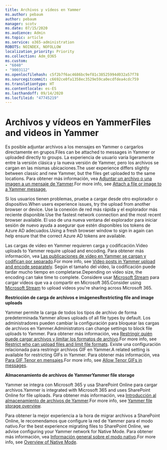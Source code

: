 ```yaml
---
title: Archivos y vídeos en Yammer
ms.author: pebaum
author: pebaum
manager: scotv
ms.date: 07/15/2020
ms.audience: Admin
ms.topic: article
ms.service: o365-administration
ROBOTS: NOINDEX, NOFOLLOW
localization_priority: Priority
ms.collection: Adm_O365
ms.custom:
- "6040"
- "9003112"
ms.openlocfilehash: c5f2b7f6ac4686bc9ef81c38525994d032a57f78
ms.sourcegitcommit: c6692ce0fa1358ec3529e59ca0ecdfdea4cdc759
ms.translationtype: HT
ms.contentlocale: es-ES
ms.lasthandoff: 09/14/2020
ms.locfileid: "47745219"
---
```

# <a name="files-and-videos-in-yammer"></a><span data-ttu-id="723d2-102">Archivos y vídeos en Yammer</span><span class="sxs-lookup"><span data-stu-id="723d2-102">Files and videos in Yammer</span></span>

<span data-ttu-id="723d2-103">Es posible adjuntar archivos a los mensajes en Yammer o cargarlos directamente en grupos.</span><span class="sxs-lookup"><span data-stu-id="723d2-103">Files can be attached to messages in Yammer or uploaded directly to groups.</span></span> <span data-ttu-id="723d2-104">La experiencia de usuario varía ligeramente entre la versión clásica y la nueva versión de Yammer, pero los archivos se cargan en las mismas ubicaciones.</span><span class="sxs-lookup"><span data-stu-id="723d2-104">The user experience differs slightly between classic and new Yammer, but the files get uploaded to the same locations.</span></span> <span data-ttu-id="723d2-105">Para obtener más información, vea [Adjuntar un archivo o una imagen a un mensaje de Yammer](https://support.microsoft.com/office/attach-a-file-or-image-to-a-yammer-message-f576d4d1-ad66-4ce4-9c43-46cf75978dbf).</span><span class="sxs-lookup"><span data-stu-id="723d2-105">For more info, see [Attach a file or image to a Yammer message](https://support.microsoft.com/office/attach-a-file-or-image-to-a-yammer-message-f576d4d1-ad66-4ce4-9c43-46cf75978dbf),</span></span>  

<span data-ttu-id="723d2-106">Si los usuarios tienen problemas, pruebe a cargar desde otro explorador o dispositivo.</span><span class="sxs-lookup"><span data-stu-id="723d2-106">When users experience issues, try the upload from another browser or device.</span></span> <span data-ttu-id="723d2-107">Use la conexión de red más rápida y el explorador más reciente disponible.</span><span class="sxs-lookup"><span data-stu-id="723d2-107">Use the fastest network connection and the most recent browser available.</span></span> <span data-ttu-id="723d2-108">El uso de una nueva ventana del explorador para iniciar sesión de nuevo ayuda a asegurar que estén disponibles los tokens de Azure AD adecuados.</span><span class="sxs-lookup"><span data-stu-id="723d2-108">Using a fresh browser window to sign in again can help ensure that the correct Azure AD tokens are available.</span></span>

<span data-ttu-id="723d2-109">Las cargas de vídeo en Yammer requieren carga y codificación.</span><span class="sxs-lookup"><span data-stu-id="723d2-109">Video uploads to Yammer require upload and encoding.</span></span> <span data-ttu-id="723d2-110">Para obtener más información, vea [Las publicaciones de vídeo en Yammer se cargan y codifican por separado](https://support.microsoft.com/office/video-posts-in-yammer-upload-and-encode-separately-5b3a348e-3a0a-4c4b-95b1-eabdf245ba25).</span><span class="sxs-lookup"><span data-stu-id="723d2-110">For more info, see [Video posts in Yammer upload and encode separately](https://support.microsoft.com/office/video-posts-in-yammer-upload-and-encode-separately-5b3a348e-3a0a-4c4b-95b1-eabdf245ba25).</span></span> <span data-ttu-id="723d2-111">Según el tamaño del vídeo, la codificación puede tardar mucho tiempo en completarse.</span><span class="sxs-lookup"><span data-stu-id="723d2-111">Depending on video size, the encoding can take time to complete.</span></span> <span data-ttu-id="723d2-112">Considere usar [Microsoft Stream](https://docs.microsoft.com/stream/overview) para cargar vídeos que va a compartir en Microsoft 365.</span><span class="sxs-lookup"><span data-stu-id="723d2-112">Consider using [Microsoft Stream](https://docs.microsoft.com/stream/overview) to upload videos you're sharing across Microsoft 365.</span></span>

<span data-ttu-id="723d2-113">**Restricción de carga de archivos e imágenes**</span><span class="sxs-lookup"><span data-stu-id="723d2-113">**Restricting file and image uploads**</span></span>

<span data-ttu-id="723d2-114">Yammer permite la carga de todos los tipos de archivo de forma predeterminada.</span><span class="sxs-lookup"><span data-stu-id="723d2-114">Yammer allows uploads of all file types by default.</span></span> <span data-ttu-id="723d2-115">Los administradores pueden cambiar la configuración para bloquear las cargas de archivos en Yammer.</span><span class="sxs-lookup"><span data-stu-id="723d2-115">Administrators can change settings to block file uploads to Yammer.</span></span> <span data-ttu-id="723d2-116">Para obtener más información, vea [Restringir quién puede cargar archivos y limitar los formatos de archivo](https://docs.microsoft.com/yammer/configure-your-yammer-network/configure-yammer#restrict-who-can-upload-files-and-limit-file-formats).</span><span class="sxs-lookup"><span data-stu-id="723d2-116">For more info, see [Restrict who can upload files and limit file formats](https://docs.microsoft.com/yammer/configure-your-yammer-network/configure-yammer#restrict-who-can-upload-files-and-limit-file-formats).</span></span> <span data-ttu-id="723d2-117">Existe una configuración relacionada para restringir archivos GIF en Yammer.</span><span class="sxs-lookup"><span data-stu-id="723d2-117">A related setting is available for restricting GIFs in Yammer.</span></span> <span data-ttu-id="723d2-118">Para obtener más información, vea [Para GIF Tenor en mensajes](https://docs.microsoft.com/yammer/configure-your-yammer-network/configure-yammer#allow-tenor-gifs-in-messages).</span><span class="sxs-lookup"><span data-stu-id="723d2-118">For more info, see [Allow Tenor GIFs in messages](https://docs.microsoft.com/yammer/configure-your-yammer-network/configure-yammer#allow-tenor-gifs-in-messages).</span></span>

<span data-ttu-id="723d2-119">**Almacenamiento de archivos de Yammer**</span><span class="sxs-lookup"><span data-stu-id="723d2-119">**Yammer file storage**</span></span>

<span data-ttu-id="723d2-120">Yammer se integra con Microsoft 365 y usa SharePoint Online para cargar archivos.</span><span class="sxs-lookup"><span data-stu-id="723d2-120">Yammer is integrated with Microsoft 365 and uses SharePoint Online for file uploads.</span></span> <span data-ttu-id="723d2-121">Para obtener más información, vea [Introducción al almacenamiento de archivos de Yammer](https://docs.microsoft.com/yammer/get-started-with-yammer/file-storage).</span><span class="sxs-lookup"><span data-stu-id="723d2-121">For more info, see [Yammer file storage overview](https://docs.microsoft.com/yammer/get-started-with-yammer/file-storage).</span></span> 

<span data-ttu-id="723d2-122">Para obtener la mejor experiencia a la hora de migrar archivos a SharePoint Online, le recomendamos que configure la red de Yammer para el modo nativo.</span><span class="sxs-lookup"><span data-stu-id="723d2-122">For the best experience migrating files to SharePoint Online, we advise configuring your Yammer network for Native Mode.</span></span> <span data-ttu-id="723d2-123">Para obtener más información, vea [Información general sobre el modo nativo](https://docs.microsoft.com/yammer/configure-your-yammer-network/overview-native-mode).</span><span class="sxs-lookup"><span data-stu-id="723d2-123">For more info, see [Overview of Native Mode](https://docs.microsoft.com/yammer/configure-your-yammer-network/overview-native-mode).</span></span> 